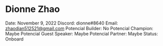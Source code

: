 # Dionne Zhao

Date: November 9, 2022
Discord: dionne#8640
Email: zhaodian512521@gmail.com
Potencial Builder: No
Potencial Champion: Maybe
Potencial Guest Speaker: Maybe
Potencial Partner: Maybe
Status: Onboard